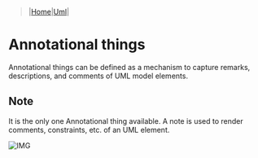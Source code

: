 > |[Home](../index.md)|[Uml](/Knowledge/UML/index.md)|
 
# Annotational things
 
Annotational things can be defined as a mechanism to capture remarks, descriptions, and comments of UML model elements.

## Note
It is the only one Annotational thing available. A note is used to render comments, constraints, etc. of an UML element.

![IMG](https://www.tutorialspoint.com/uml/images/uml_message.jpg)